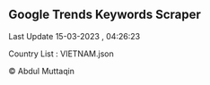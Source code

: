 

## Google Trends Keywords Scraper 
 
Last Update 15-03-2023 , 04:26:23

Country List :
VIETNAM.json



© Abdul Muttaqin 
